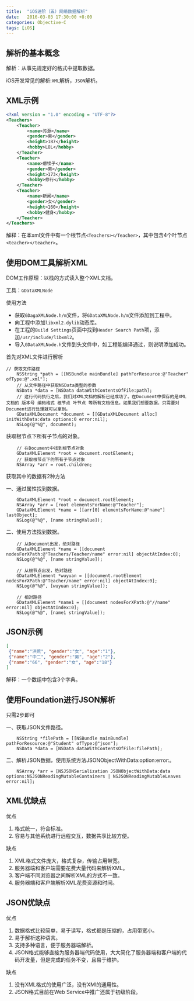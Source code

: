 ```yaml
---
title:  "iOS进阶（五）网络数据解析"
date:   2016-03-03 17:30:00 +8:00
categories: Objective-C
tags: [iOS]
---
```

## 解析的基本概念

解析：从事先规定好的格式中提取数据。

iOS开发常见的解析:`XML`解析，`JSON`解析。

## XML示例

```xml
<?xml version = "1.0" encoding = "UTF-8"?>
<Teachers>
    <Teacher>
        <name>污源</name>
        <gender>男</gender>
        <height>187</height>
        <hobby>LOL</hobby>
    </Teacher>
    <Teacher>
        <name>瘪犊子</name>
        <gender>男</gender>
        <height>173</height>
        <hobby>修行</hobby>
    </Teacher>
    <Teacher>
        <name>新闻</name>
        <gender>女</gender>
        <height>160</height>
        <hobby>健身</hobby>
    </Teacher>
</Teachers>
```
解释：在本xml文件中有一个根节点`<Teachers></Teacher>`，其中包含4个叶节点`<teacher></teacher>`。

## 使用DOM工具解析XML

DOM工作原理：以栈的方式读入整个XML文档。

工具：`GDataXMLNode`

使用方法

- 获取`GDagaXMLNode.h/m`文件，将`GDataXMLNode.h/m`文件添加到工程中。
- 向工程中添加`libxml2.dylib`动态库。
- 在工程的`Build Settings`页面中找到`Header Search Path`项，添加`/usr/include/libxml2`。
- 导入`GDataXMLNode.h`文件到头文件中，如工程能编译通过，则说明添加成功。

首先对XML文件进行解析

```objc
// 获取文件路径
    NSString *path = [[NSBundle mainBundle] pathForResource:@"Teacher" ofType:@".xml"];
    // 从文件路径中获取NSData类型的参数
    NSData *data = [NSData dataWithContentsOfFile:path];
    // 这行代码执行之后，我们对XML文档的解析已经成功了。在Document中保存的是XML文档的 版本号 编码格式 根节点 叶节点 等所有文档信息。如果我们想要数据，只需要对Document进行处理就可以拿到。
    GDataXMLDocument *document = [[GDataXMLDocument alloc] initWithData:data options:0 error:nil];
    NSLog(@"%@", document);
```

获取根节点下所有子节点的对象。

```objc
	// 在Document中找到根节点对象
    GDataXMLElement *root = document.rootElement;
    // 获取根节点下的所有子节点对象
    NSArray *arr = root.children;
```

获取其中的数据有2种方法

一、通过属性找到数据。

```objc
	GDataXMLElement *root = document.rootElement;
    NSArray *arr = [root elementsForName:@"Teacher"];
    GDataXMLElement *name = [[arr[0] elementsForName:@"name"] lastObject];
    NSLog(@"%@", [name stringValue]);
```

二、使用方法找到数据。

```objc
	// 从Document出发，绝对路径
    GDataXMLElement *name = [[document nodesForXPath:@"Teachers/Teacher/name" error:nil] objectAtIndex:0];
    NSLog(@"%@", [name stringValue]);
    
    // 从根节点出发，绝对路径
    GDataXMLElement *wuyuan = [[document.rootElement nodesForXPath:@"Teacher/name" error:nil] objectAtIndex:0];
    NSLog(@"%@", [wuyuan stringValue]);
    
    // 相对路径
    GDataXMLElement *name1 = [[document nodesForXPath:@"//name" error:nil] objectAtIndex:0];
    NSLog(@"%@", [name1 stringValue]);
```

## JSON示例

```json
[
 {"name":"洪荒", "gender":"女", "age":"1"},
 {"name":"中二", "gender":"男", "age":"2"},
 {"name":"66", "gender":"女", "age":"18"}
]
```

解释：一个数组中包含3个字典。

## 使用Foundation进行JSON解析

只需2步即可

一、获取JSON文件路径。

```objc
    NSString *filePath = [[NSBundle mainBundle] pathForResource:@"Student" ofType:@"json"];
    NSData *data = [NSData dataWithContentsOfFile:filePath];
```

二、解析JSON数据，使用系统方法JSONObjectWithData:option:error:。

```objc
	NSArray *arr = [NSJSONSerialization JSONObjectWithData:data options:NSJSONReadingMutableContainers | NSJSONReadingMutableLeaves error:nil];
```

## XML优缺点

优点
1. 格式统一，符合标准。
2. 容易与其他系统进行远程交互，数据共享比较方便。

缺点
1. XML格式文件庞大，格式复杂，传输占用带宽。
2. 服务器端和客户端需要花费大量代码来解析XML。
3. 客户端不同浏览器之间解析XML的方式不一致。
4. 服务器端和客户端解析XML花费资源和时间。

## JSON优缺点

优点
1. 数据格式比较简单，易于读写，格式都是压缩的，占用带宽小。
2. 易于解析这种语言。
3. 支持多种语言，便于服务器端解析。
4. JSON格式能够直接为服务器端代码使用，大大简化了服务器端和客户端的代码开发量，但是完成的任务不变，且易于维护。

缺点
1. 没有XML格式的使用广泛，没有XMl的通用性。
2. JSON格式目前在Web Service中推广还属于初级阶段。

